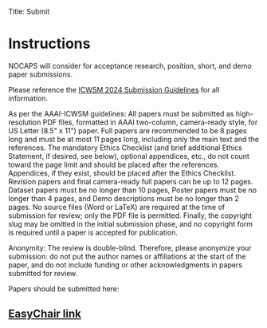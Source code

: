 Title: Submit

# Instructions

NOCAPS will consider for acceptance research, position, short, and demo paper submissions.

Please reference the [ICWSM 2024 Submission Guidelines](https://www.icwsm.org/2024/index.html/call_for_submissions.html#guidelines) for all information.

As per the AAAI-ICWSM guidelines: All papers must be submitted as high-resolution PDF files, formatted in AAAI two-column, camera-ready style, for US Letter (8.5" x 11") paper. Full papers are recommended to be 8 pages long and must be at most 11 pages long, including only the main text and the references. The mandatory Ethics Checklist (and brief additional Ethics Statement, if desired, see below), optional appendices, etc., do not count toward the page limit and should be placed after the references. Appendices, if they exist, should be placed after the Ethics Checklist. Revision papers and final camera-ready full papers can be up to 12 pages. Dataset papers must be no longer than 10 pages, Poster papers must be no longer than 4 pages, and Demo descriptions must be no longer than 2 pages. No source files (Word or LaTeX) are required at the time of submission for review; only the PDF file is permitted. Finally, the copyright slug may be omitted in the initial submission phase, and no copyright form is required until a paper is accepted for publication.

Anonymity: The review is double-blind. Therefore, please anonymize your submission: do not put the author names or affiliations at the start of the paper, and do not include funding or other acknowledgments in papers submitted for review.

Papers should be submitted here:
## [EasyChair link](https://easychair.org/conferences/?conf=nocaps2024)